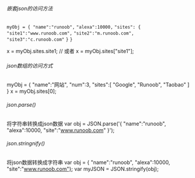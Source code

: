 ###### 嵌套json的访问方法
`myObj = { "name":"runoob",` 
`"alexa":10000,`
`"sites": {` 
`"site1":"www.runoob.com",` 
`"site2":"m.runoob.com",`
`"site3":"c.runoob.com"`
    `}`
`}`

x = myObj.sites.site1; // 或者 
x = myObj.sites["site1"];

###### json数组的访问方式

myObj = {
	"name":"网站",
	"num":3,
	"sites":[ "Google", "Runoob", "Taobao" ]
}
x = myObj.sites[0];
###### json.parse()
将字符串转换成json数据
var obj = JSON.parse('{ "name":"runoob", "alexa":10000, "site":"www.runoob.com" }');

###### json.stringnify()
将json数据转换成字符串
var obj = { "name":"runoob", "alexa":10000, "site":"www.runoob.com"}; 
var myJSON = JSON.stringify(obj);